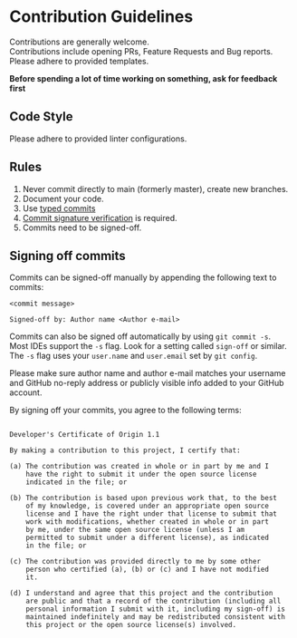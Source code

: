 # Contribution Guidelines

Contributions are generally welcome.  
Contributions include opening PRs, Feature Requests and Bug reports.  
Please adhere to provided templates.  

**Before spending a lot of time working on something, ask for feedback first**  

## Code Style

Please adhere to provided linter configurations.

## Rules
1. Never commit directly to main (formerly master), create new branches. 
2. Document your code.  
3. Use [typed commits](https://udacity.github.io/git-styleguide/)
4. [Commit signature verification](https://docs.github.com/en/authentication/managing-commit-signature-verification/about-commit-signature-verification) is required.
5. Commits need to be signed-off.

## Signing off commits

Commits can be signed-off manually by appending the following text to commits:
```
<commit message>

Signed-off by: Author name <Author e-mail>
```

Commits can also be signed off automatically by using `git commit -s`.  
Most IDEs support the `-s` flag. Look for a setting called `sign-off` or similar.  
The `-s` flag uses your `user.name` and `user.email` set by `git config`.

Please make sure author name and author e-mail matches your username and GitHub no-reply address or publicly visible info added to your GitHub account.

By signing off your commits, you agree to the following terms:
```

Developer's Certificate of Origin 1.1

By making a contribution to this project, I certify that:

(a) The contribution was created in whole or in part by me and I
    have the right to submit it under the open source license
    indicated in the file; or

(b) The contribution is based upon previous work that, to the best
    of my knowledge, is covered under an appropriate open source
    license and I have the right under that license to submit that
    work with modifications, whether created in whole or in part
    by me, under the same open source license (unless I am
    permitted to submit under a different license), as indicated
    in the file; or

(c) The contribution was provided directly to me by some other
    person who certified (a), (b) or (c) and I have not modified
    it.

(d) I understand and agree that this project and the contribution
    are public and that a record of the contribution (including all
    personal information I submit with it, including my sign-off) is
    maintained indefinitely and may be redistributed consistent with
    this project or the open source license(s) involved.

```
